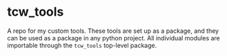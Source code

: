# tcw_tools
A repo for my custom tools. These tools are set up as a package,
and they can be used as a package in any python project. All individual
modules are importable through the ```tcw_tools``` top-level package.

